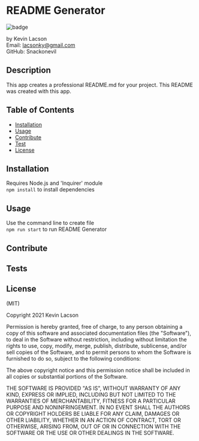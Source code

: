 # README Generator

![badge](https://img.shields.io/badge/license-MIT-blue)

by Kevin Lacson  
Email: lacsonky@gmail.com  
GitHub: Snackonevil  

## Description

This app creates a professional README.md for your project. This README was created with this app.

## Table of Contents

- [Installation](#installation)
- [Usage](#usage)
- [Contribute](#contribute)
- [Test](#tests)
- [License](#license)

## Installation

Requires Node.js and 'Inquirer' module  
`npm install` to install dependencies


## Usage

Use the command line to create file  
`npm run start` to run README Generator  

## Contribute

## Tests

## License

(MIT)

Copyright 2021 Kevin Lacson

Permission is hereby granted, free of charge, to any person obtaining a copy of this software and associated documentation files (the "Software"), to deal in the Software without restriction, including without limitation the rights to use, copy, modify, merge, publish, distribute, sublicense, and/or sell copies of the Software, and to permit persons to whom the Software is furnished to do so, subject to the following conditions:

The above copyright notice and this permission notice shall be included in all copies or substantial portions of the Software.

THE SOFTWARE IS PROVIDED "AS IS", WITHOUT WARRANTY OF ANY KIND, EXPRESS OR IMPLIED, INCLUDING BUT NOT LIMITED TO THE WARRANTIES OF MERCHANTABILITY, FITNESS FOR A PARTICULAR PURPOSE AND NONINFRINGEMENT. IN NO EVENT SHALL THE AUTHORS OR COPYRIGHT HOLDERS BE LIABLE FOR ANY CLAIM, DAMAGES OR OTHER LIABILITY, WHETHER IN AN ACTION OF CONTRACT, TORT OR OTHERWISE, ARISING FROM, OUT OF OR IN CONNECTION WITH THE SOFTWARE OR THE USE OR OTHER DEALINGS IN THE SOFTWARE.
